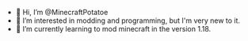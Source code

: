 - 👋 Hi, I’m @MinecraftPotatoe
- 👀 I’m interested in modding and programming, but I'm very new to it.
- 🌱 I’m currently learning to mod minecraft in the version 1.18.

<!---
MinecraftPotatoe/MinecraftPotatoe is a ✨ special ✨ repository because its `README.md` (this file) appears on your GitHub profile.
You can click the Preview link to take a look at your changes.
--->
